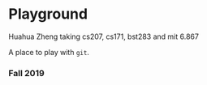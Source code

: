 # Playground
Huahua Zheng taking cs207, cs171, bst283 and mit 6.867

A place to play with `git`.

### Fall 2019
